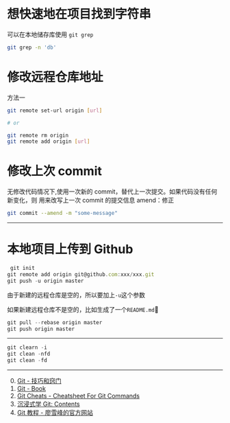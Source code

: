 # 想快速地在项目找到字符串

可以在本地储存库使用 `git grep`

```sh
git grep -n 'db'
```

# 修改远程仓库地址

方法一

```sh
git remote set-url origin [url]

# or

git remote rm origin
git remote add origin [url]

```

# 修改上次 commit

无修改代码情况下,使用一次新的 commit，替代上一次提交。如果代码没有任何新变化，则
用来改写上一次 commit 的提交信息 amend：修正

```bash
git commit --amend -m "some-message"
```

---

# 本地项目上传到 Github

```javascript
 git init
git remote add origin git@github.com:xxx/xxx.git
git push -u origin master
```

由于新建的远程仓库是空的，所以要加上`-u`这个参数

如果新建远程仓库不是空的，比如生成了一个`README.md`

```javascript
git pull --rebase origin master
git push origin master
```

---

```javascript
git clearn -i
git clean -nfd
git clean -fd
```

---

0. [Git - 技巧和窍门](https://git-scm.com/book/zh/v1/Git-%E5%9F%BA%E7%A1%80-%E6%8A%80%E5%B7%A7%E5%92%8C%E7%AA%8D%E9%97%A8)
1. [Git - Book](https://git-scm.com/book/zh/v2)
1. [Git Cheats - Cheatsheet For Git Commands](http://gitcheats.com/)
1. [沉浸式学 Git: Contents](http://igit.linuxtoy.org/contents.html)
1. [Git 教程 - 廖雪峰的官方网站](https://www.liaoxuefeng.com/wiki/0013739516305929606dd18361248578c67b8067c8c017b000)
